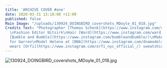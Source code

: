```yaml
---
title: 'ARCHIVE COVER #one'
date: 2020-03-31 13:18:00 +11:00
published: false
Main Image: "/uploads/130924_DOINGBIRD_covershots_MDoyle_01_018.jpg"
Credits Text: "Photographer [Thomas Schenk](https://www.instagram.com/schenk_thomas/)
  \nFashion Editor Nitsirk\nHair [Ward](https://www.instagram.com/ward_hair/) for
  [Bumble and Bumble](https://www.instagram.com/bumbleandbumble/)\nMake up [Rie Omoto](https://www.instagram.com/rieomoto/)
  for Garren\nModel Helena at [DNA](https://www.instagram.com/dnamodels/)\nHelena
  wears [Orfi](https://www.instagram.com/orfi_nyc_official_/) sweatshirt"
---
```


![130924_DOINGBIRD_covershots_MDoyle_01_018.jpg](/uploads/130924_DOINGBIRD_covershots_MDoyle_01_018.jpg)


